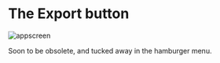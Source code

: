 # The Export button

![appscreen](https://chilipublishdocs.imgix.net/GraFx_studio/ui_export.png)

Soon to be obsolete, and tucked away in the hamburger menu.